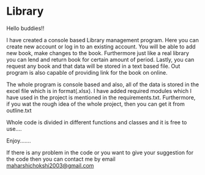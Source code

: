 # Library
 
Hello buddies!!

I have created a console based Library management program. Here you can create new account or log in to an existing account.
You will be able to add new book, make changes to the book. Furthermore just like a real library you can lend and return book for certain amount of period.
Lastly, you can request any book and that data will be stored in a text based file.
Out program is also capable of providing link for the book on online.

The whole program is console based and also, all of the data is stored in the excel file which is in format(.xlsx).
I have added required modules which I have used in the project is mentioned in the requirements.txt. Furthermore, if you wat the rough idea of the whole project, then you can get it from outline.txt

Whole code is divided in different functions and classes and it is free to use....

Enjoy.......

If there is any problem in the code or you want to give your suggestion for the code then you can contact me by email maharshichokshi2003@gmail.com
